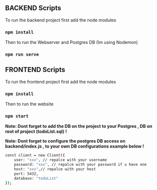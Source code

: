 ## BACKEND Scripts

To run the backend project first add the node modules

### `npm install`

Then to run the Webserver and Postgres DB (Im using Nodemon)

### `npm run serve`


## FRONTEND Scripts

To run the frontend project first add the node modules

### `npm install`

Then to run the website

### `npm start`

**Note: Dont forget to add the DB on the project to your Postgres , DB on root of project (todoList.sql) !**

**Note: Dont forget to configure the postgres DB access on backend/index.js , to your own DB configurations example below !**

```sh
const client = new Client({
    user: "xxx", // repalce with your username
    password: "xxx", // repalce with your password if u have one
    host: "xxx",// repalce with your host 
    port: 5432,
    database: "todoList"
});
```

